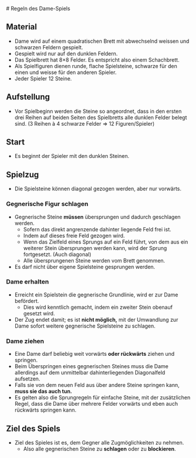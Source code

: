 # Regeln des Dame-Spiels

## Material

* Dame wird auf einem quadratischen Brett mit abwechselnd weissen und schwarzen Feldern gespielt.
* Gespielt wird nur auf den dunklen Feldern.
* Das Spielbrett hat 8×8 Felder. Es entspricht also einem Schachbrett.
* Als Spielfiguren dienen runde, flache Spielsteine, schwarze für den einen und weisse für den anderen Spieler.
* Jeder Spieler 12 Steine.

## Aufstellung

* Vor Spielbeginn werden die Steine so angeordnet, dass in den ersten drei Reihen auf beiden Seiten des Spielbretts alle dunklen Felder belegt sind. (3 Reihen à 4 schwarze Felder => 12 Figuren/Spieler) 

## Start

* Es beginnt der Spieler mit den dunklen Steinen.

## Spielzug

* Die Spielsteine können diagonal gezogen werden, aber nur vorwärts.

### Gegnerische Figur schlagen

* Gegnerische Steine **müssen** übersprungen und dadurch geschlagen werden.
    * Sofern das direkt angrenzende dahinter liegende Feld frei ist.
    * Indem auf dieses freie Feld gezogen wird.
    * Wenn das Zielfeld eines Sprungs auf ein Feld führt, von dem aus ein weiterer Stein übersprungen werden kann, wird der Sprung fortgesetzt. (Auch diagonal)
    * Alle übersprungenen Steine werden vom Brett genommen.
* Es darf nicht über eigene Spielsteine gesprungen werden.

### Dame erhalten

* Erreicht ein Spielstein die gegnerische Grundlinie, wird er zur Dame befördert.
    * Dies wird kenntlich gemacht, indem ein zweiter Stein obenauf gesetzt wird.
* Der Zug endet damit; es ist **nicht möglich,** mit der Umwandlung zur Dame sofort weitere gegnerische Spielsteine zu schlagen.
    
### Dame ziehen

* Eine Dame darf beliebig weit vorwärts **oder rückwärts** ziehen und springen.
* Beim Überspringen eines gegnerischen Steines muss die Dame allerdings auf dem unmittelbar dahinterliegenden Diagonalfeld aufsetzen.
* Falls sie von dem neuen Feld aus über andere Steine springen kann, **muss sie das auch tun.** 
* Es gelten also die Sprungregeln für einfache Steine, mit der zusätzlichen Regel, dass die Dame über mehrere Felder vorwärts und eben auch rückwärts springen kann.

## Ziel des Spiels

* Ziel des Spieles ist es, dem Gegner alle Zugmöglichkeiten zu nehmen.
    * Also alle gegnerischen Steine zu **schlagen** oder zu **blockieren**.